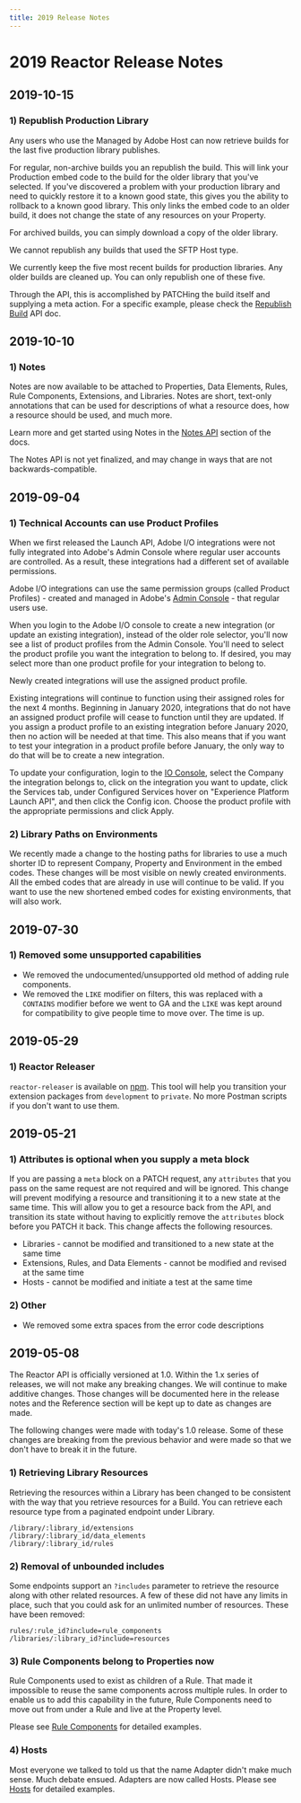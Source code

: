 ```yaml
---
title: 2019 Release Notes
---
```


# 2019 Reactor Release Notes

## 2019-10-15

### 1) Republish Production Library

Any users who use the Managed by Adobe Host can now retrieve builds for the last five production library publishes.

For regular, non-archive builds you an republish the build. This will link your Production embed code to the build for the older library that you've selected. If you've discovered a problem with your production library and need to quickly restore it to a known good state, this gives you the ability to rollback to a known good library. This only links the embed code to an older build, it does not change the state of any resources on your Property.

For archived builds, you can simply download a copy of the older library.

We cannot republish any builds that used the SFTP Host type.

We currently keep the five most recent builds for production libraries. Any older builds are cleaned up. You can only republish one of these five.

Through the API, this is accomplished by PATCHing the build itself and supplying a meta action. For a specific example, please check the [Republish Build](/api/reference/1.0/builds/republish/) API doc.

## 2019-10-10

### 1) Notes

Notes are now available to be attached to Properties, Data Elements, Rules, Rule Components, Extensions, and Libraries.  Notes are short, text-only annotations that can be used for descriptions of what a resource does, how a resource should be used, and much more.

Learn more and get started using Notes in the [Notes API](/api/reference/1.0/notes/index/) section of the docs.

The Notes API is not yet finalized, and may change in ways that are not backwards-compatible.

## 2019-09-04

### 1) Technical Accounts can use Product Profiles

When we first released the Launch API, Adobe I/O integrations were not fully integrated into Adobe's Admin Console where regular user accounts are controlled.  As a result, these integrations had a different set of available permissions.

Adobe I/O integrations can use the same permission groups (called Product Profiles) - created and managed in Adobe's [Admin Console](https://adminconsole.adobe.com/) - that regular users use.

When you login to the Adobe I/O console to create a new integration (or update an existing integration), instead of the older role selector, you'll now see a list of product profiles from the Admin Console.  You'll need to select the product profile you want the integration to belong to.  If desired, you may select more than one product profile for your integration to belong to.

Newly created integrations will use the assigned product profile.

Existing integrations will continue to function using their assigned roles for the next 4 months.  Beginning in January 2020, integrations that do not have an assigned product profile will cease to function until they are updated.  If you assign a product profile to an existing integration before January 2020, then no action will be needed at that time.  This also means that if you want to test your integration in a product profile before January, the only way to do that will be to create a new integration.

To update your configuration, login to the [IO Console](https://console.adobe.io), select the Company the integration belongs to, click on the integration you want to update, click the Services tab, under Configured Services hover on "Experience Platform Launch API", and then click the Config icon.  Choose the product profile with the appropriate permissions and click Apply.

### 2) Library Paths on Environments

We recently made a change to the hosting paths for libraries to use a much shorter ID to represent Company, Property and Environment in the embed codes.  These changes will be most visible on newly created environments.  All the embed codes that are already in use will continue to be valid.  If you want to use the new shortened embed codes for existing environments, that will also work.

## 2019-07-30

### 1) Removed some unsupported capabilities

* We removed the undocumented/unsupported old method of adding rule components.
* We removed the `LIKE` modifier on filters, this was replaced with a `CONTAINS` modifier before we went to GA and the `LIKE` was kept around for compatibility to give people time to move over.  The time is up.

## 2019-05-29

### 1) Reactor Releaser

`reactor-releaser` is available on [npm](https://www.npmjs.com/package/@adobe/reactor-releaser).  This tool will help you transition your extension packages from `development` to `private`.  No more Postman scripts if you don't want to use them.

## 2019-05-21

### 1) Attributes is optional when you supply a meta block

If you are passing a `meta` block on a PATCH request, any `attributes` that you pass on the same request are not required and will be ignored.  This change will prevent modifying a resource and transitioning it to a new state at the same time.  This will allow you to get a resource back from the API, and transition its state without having to explicitly remove the `attributes` block before you PATCH it back.  This change affects the following resources.

* Libraries - cannot be modified and transitioned to a new state at the same time
* Extensions, Rules, and Data Elements - cannot be modified and revised at the same time
* Hosts - cannot be modified and initiate a test at the same time

### 2) Other

* We removed some extra spaces from the error code descriptions

## 2019-05-08

The Reactor API is officially versioned at 1.0.  Within the 1.x series of releases, we will not make any breaking changes.  We will continue to make additive changes.  Those changes will be documented here in the release notes and the Reference section will be kept up to date as changes are made.

The following changes were made with today's 1.0 release.  Some of these changes are breaking from the previous behavior and were made so that we don't have to break it in the future.

### 1) Retrieving Library Resources

Retrieving the resources within a Library has been changed to be consistent with the way that you retrieve resources for a Build.  You can retrieve each resource type from a paginated endpoint under Library.

```
/library/:library_id/extensions
/library/:library_id/data_elements
/library/:library_id/rules
```

### 2) Removal of unbounded includes

Some endpoints support an `?includes` parameter to retrieve the resource along with other related resources.  A few of these did not have any limits in place, such that you could ask for an unlimited number of resources.  These have been removed:

```
rules/:rule_id?include=rule_components
/libraries/:library_id?include=resources
```

### 3) Rule Components belong to Properties now

Rule Components used to exist as children of a Rule.  That made it impossible to reuse the same components across multiple rules.  In order to enable us to add this capability in the future, Rule Components need to move out from under a Rule and live at the Property level.

Please see [Rule Components](/api/reference/1.0/rule_components/) for detailed examples.

### 4) Hosts

Most everyone we talked to told us that the name Adapter didn't make much sense.  Much debate ensued.  Adapters are now called Hosts.  Please see [Hosts](/api/reference/1.0/hosts/) for detailed examples.
